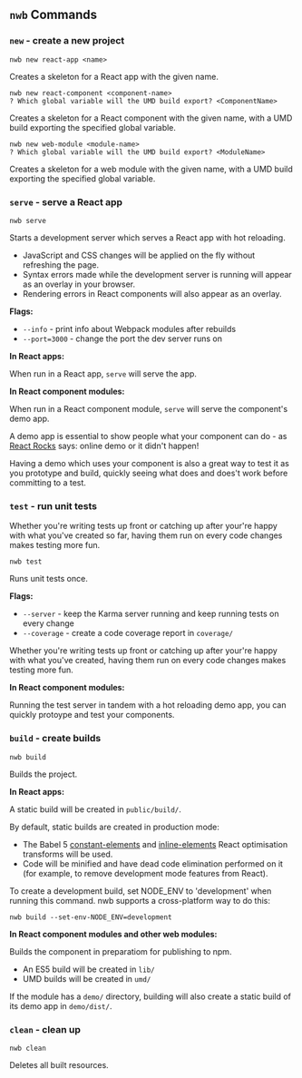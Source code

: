 ## `nwb` Commands

### `new` - create a new project

```
nwb new react-app <name>
```

Creates a skeleton for a React app with the given name.

```
nwb new react-component <component-name>
? Which global variable will the UMD build export? <ComponentName>
```

Creates a skeleton for a React component with the given name, with a UMD build exporting the specified global variable.

```
nwb new web-module <module-name>
? Which global variable will the UMD build export? <ModuleName>
```

Creates a skeleton for a web module with the given name, with a UMD build exporting the specified global variable.

### `serve` - serve a React app

```
nwb serve
```

Starts a development server which serves a React app with hot reloading.

* JavaScript and CSS changes will be applied on the fly without refreshing the page.
* Syntax errors made while the development server is running will appear as an overlay in your browser.
* Rendering errors in React components will also appear as an overlay.

**Flags:**

* `--info` - print info about Webpack modules after rebuilds
* `--port=3000` - change the port the dev server runs on

**In React apps:**

When run in a React app, `serve` will serve the app.

**In React component modules:**

When run in a React component module, `serve` will serve the component's demo app.

A demo app is essential to show people what your component can do - as [React Rocks](http://react.rocks/) says: online demo or it didn't happen!

Having a demo which uses your component is also a great way to test it as you prototype and build, quickly seeing what does and does't work before committing to a test.

### `test` - run unit tests

Whether you're writing tests up front or catching up after your're happy with what you've created so far, having them run on every code changes makes testing more fun.

```
nwb test
```

Runs unit tests once.

**Flags:**

* `--server` - keep the Karma server running and keep running tests on every change
* `--coverage` - create a code coverage report in `coverage/`

Whether you're writing tests up front or catching up after your're happy with what you've created, having them run on every code changes makes testing more fun.

**In React component modules:**

Running the test server in tandem with a hot reloading demo app, you can quickly protoype and test your components.

### `build` - create builds

```
nwb build
```

Builds the project.

**In React apps:**

A static build will be created in `public/build/`.

By default, static builds are created in production mode:

* The Babel 5 [constant-elements](https://github.com/babel/babel.github.io/blob/862b43db93e48762671267034a50c30c00e433e2/docs/advanced/transformers/optimisation/react/constant-elements.md) and [inline-elements](https://github.com/babel/babel.github.io/blob/862b43db93e48762671267034a50c30c00e433e2/docs/advanced/transformers/optimisation/react/inline-elements.md) React optimisation transforms will be used.
* Code will be minified and have dead code elimination performed on it (for example, to remove development mode features from React).

To create a development build, set NODE_ENV to 'development' when running this command. nwb supports a cross-platform way to do this:

```
nwb build --set-env-NODE_ENV=development
```

**In React component modules and other web modules:**

Builds the component in preparatiom for publishing to npm.

* An ES5 build will be created in `lib/`
* UMD builds will be created in `umd/`

If the module has a `demo/` directory, building will also create a static build of its demo app in `demo/dist/`.

### `clean` - clean up

```
nwb clean
```

Deletes all built resources.
